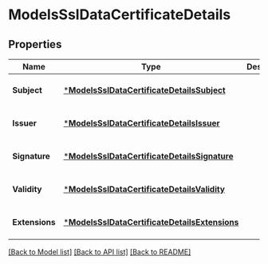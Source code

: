 # ModelsSslDataCertificateDetails

## Properties
Name | Type | Description | Notes
------------ | ------------- | ------------- | -------------
**Subject** | [***ModelsSslDataCertificateDetailsSubject**](models.ssl_data_certificate_details_subject.md) |  | [optional] [default to null]
**Issuer** | [***ModelsSslDataCertificateDetailsIssuer**](models.ssl_data_certificate_details_issuer.md) |  | [optional] [default to null]
**Signature** | [***ModelsSslDataCertificateDetailsSignature**](models.ssl_data_certificate_details_signature.md) |  | [optional] [default to null]
**Validity** | [***ModelsSslDataCertificateDetailsValidity**](models.ssl_data_certificate_details_validity.md) |  | [optional] [default to null]
**Extensions** | [***ModelsSslDataCertificateDetailsExtensions**](models.ssl_data_certificate_details_extensions.md) |  | [optional] [default to null]

[[Back to Model list]](../README.md#documentation-for-models) [[Back to API list]](../README.md#documentation-for-api-endpoints) [[Back to README]](../README.md)


